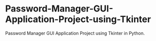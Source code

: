 # Password-Manager-GUI-Application-Project-using-Tkinter
Password Manager GUI Application Project using Tkinter in Python.
